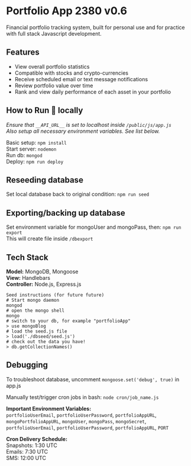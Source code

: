 # Portfolio App 2380 v0.6
Financial portfolio tracking system, built for personal use and for practice with full stack Javascript development.

## Features  
* View overall portfolio statistics  
* Compatible with stocks and crypto-currencies
* Receive scheduled email or text message notifications  
* Review portfolio value over time  
* Rank and view daily performance of each asset in your portfolio  
  
  
## How to Run 🏃‍ locally
*Ensure that `__API_URL__` is set to localhost inside `/public/js/app.js`*  
*Also setup all necessary environment variables. See list below.*

Basic setup: `npm install`  
Start server: `nodemon`  
Run db: `mongod`  
Deploy: `npm run deploy` 
  
  
## Reseeding database
Set local database back to original condition: `npm run seed`
  

## Exporting/backing up database
Set environment variable for mongoUser and mongoPass, then: `npm run export`  
This will create file inside `/dbexport`
  

## Tech Stack   
**Model:** MongoDB, Mongoose  
**View:** Handlebars  
**Controller:**  Node.js, Express.js

```
Seed instructions (for future future)
# Start mongo daemon
mongod
# open the mongo shell
mongo
# switch to your db, for example "portfolioApp"
> use mongoBlog
# load the seed.js file
> load('./dbseed/seed.js')
# check out the data you have!
> db.getCollectionNames()
```
  
## Debugging
To troubleshoot database, uncomment `mongoose.set('debug', true)` in app.js

Manually test/trigger cron jobs in bash: `node cron/job_name.js`  

**Important Environment Variables:**  
`portfolioUserEmail`,
`portfolioUserPassword`,
`portfolioAppURL`,
`mongoPortfolioAppURL`,
`mongoUser`,
`mongoPass`,
`mongoSecret`,
`portfolioUserEmail`,
`portfolioUserPassword`,
`portfolioAppURL`,
`PORT`
  

**Cron Delivery Schedule:**  
Snapshots: 1:30 UTC  
Emails: 7:30 UTC  
SMS: 12:00 UTC